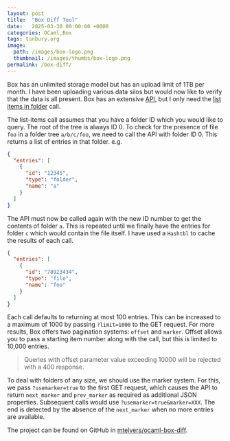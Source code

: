 ```yaml
---
layout: post
title:  "Box Diff Tool"
date:   2025-03-30 00:00:00 +0000
categories: OCaml,Box
tags: tunbury.org
image:
  path: /images/box-logo.png
  thumbnail: /images/thumbs/box-logo.png
permalink: /box-diff/
---
```


Box has an unlimited storage model but has an upload limit of 1TB per month. I have been uploading various data silos but would now like to verify that the data is all present. Box has an extensive [API](https://developer.box.com/reference/), but I only need the [list items in folder](https://developer.box.com/reference/get-folders-id-items/) call.

The list-items call assumes that you have a folder ID which you would like to query. The root of the tree is always ID 0. To check for the presence of file `foo` in a folder tree `a/b/c/foo`, we need to call the API with folder ID 0. This returns a list of entries in that folder.  e.g.

```json
{
  "entries": [
    {
      "id": "12345",
      "type": "folder",
      "name": "a"
    }
  ]
}
```

The API must now be called again with the new ID number to get the contents of folder `a`. This is repeated until we finally have the entries for folder `c` which would contain the file itself. I have used a `Hashtbl` to cache the results of each call.

```json
{
  "entries": [
    {
      "id": "78923434",
      "type": "file",
      "name": "foo"
    }
  ]
}
```

Each call defaults to returning at most 100 entries. This can be increased to a maximum of 1000 by passing `?limit=1000` to the GET request. For more results, Box offers two pagination systems: `offset` and `marker`. Offset allows you to pass a starting item number along with the call, but this is limited to 10,000 entries.

> Queries with offset parameter value exceeding 10000 will be rejected with a 400 response.

To deal with folders of any size, we should use the marker system. For this, we pass `?usemarker=true` to the first GET request, which causes the API to return `next_marker` and `prev_marker` as required as additional JSON properties. Subsequent calls would use `?usemarker=true&marker=XXX`. The end is detected by the absence of the `next_marker` when no more entries are available.

The project can be found on GitHub in [mtelvers/ocaml-box-diff](https://github.com/mtelvers/ocaml-box-diff).
